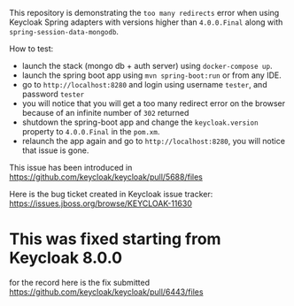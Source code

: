 This repository is demonstrating the `too many redirects` error when using Keycloak Spring adapters with versions higher than `4.0.0.Final` along with `spring-session-data-mongodb`.

How to test: 

 - launch the stack (mongo db + auth server) using `docker-compose up`.
 - launch the spring boot app using `mvn spring-boot:run` or from any IDE.
 - go to `http://localhost:8280` and login using username `tester`, and password `tester`
 - you will notice that you will get a too many redirect error on the browser because of an infinite number of `302` returned 
 - shutdown the spring-boot app and change the `keycloak.version` property to `4.0.0.Final` in the `pom.xm`.
 - relaunch the app again and go to  `http://localhost:8280`, you will notice that issue is gone. 
 
 This issue has been introduced in https://github.com/keycloak/keycloak/pull/5688/files
 
 Here is the bug ticket created in Keycloak issue tracker: https://issues.jboss.org/browse/KEYCLOAK-11630
 
 # This was fixed starting from Keycloak 8.0.0
 
 for the record here is the fix submitted  https://github.com/keycloak/keycloak/pull/6443/files
 

